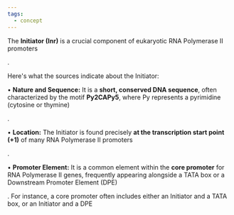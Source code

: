 ```yaml
---
tags:
  - concept
---
```

The **Initiator (Inr)** is a crucial component of eukaryotic RNA Polymerase II promoters

.

Here's what the sources indicate about the Initiator:

• **Nature and Sequence:** It is a **short, conserved DNA sequence**, often characterized by the motif **Py2CAPy5**, where Py represents a pyrimidine (cytosine or thymine)

.

• **Location:** The Initiator is found precisely **at the transcription start point (+1)** of many RNA Polymerase II promoters

.

• **Promoter Element:** It is a common element within the **core promoter** for RNA Polymerase II genes, frequently appearing alongside a TATA box or a Downstream Promoter Element (DPE)

. For instance, a core promoter often includes either an Initiator and a TATA box, or an Initiator and a DPE

